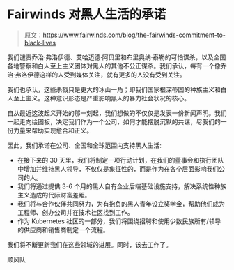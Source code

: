 # Fairwinds 对黑人生活的承诺

> 原文：<https://www.fairwinds.com/blog/the-fairwinds-commitment-to-black-lives>

 我们谴责乔治·弗洛伊德、艾哈迈德·阿贝里和布里奥纳·泰勒的可怕谋杀，以及全国各地警察和白人至上主义团体对黑人的其他不公正谋杀。我们承认，每有一个像乔治·弗洛伊德这样的人受到媒体关注，就有更多的人没有受到关注。

我们也承认，这些杀戮只是更大的冰山一角；即我们国家根深蒂固的种族主义和白人至上主义。这种意识形态是严重影响黑人的暴力社会状况的核心。

自从最近这波起义开始的那一刻起，我们想做的不仅仅是发表一份新闻声明。我们一起走向绘图板，决定我们作为一个公司，如何才能摆脱沉默的共谋，尽我们的一份力量来帮助实现愈合和正义。

因此，我们承诺在公司、全国和全球范围内支持黑人生活:

*   在接下来的 30 天里，我们将制定一项行动计划，在我们的董事会和执行团队中增加并维持黑人领导，不仅仅是象征性的，而是作为在各个层面影响我们公司的人。
*   我们将通过提供 3-6 个月的黑人自有企业后端基础设施支持，解决系统性种族主义造成的代际财富差距。
*   我们将与合作伙伴共同努力，为有抱负的黑人青年设立奖学金，帮助他们成为工程师、创办公司并在技术社区找到工作。
*   作为 Kubernetes 社区的一部分，我们将围绕招聘和使用少数民族所有/领导的供应商和销售商制定一个流程。

我们将不断更新我们在这些领域的进展。同时，该去工作了。

顺风队